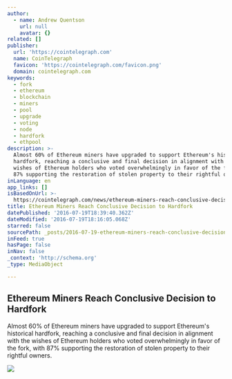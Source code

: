 ```yaml
---
author:
  - name: Andrew Quentson
    url: null
    avatar: {}
related: []
publisher:
  url: 'https://cointelegraph.com'
  name: CoinTelegraph
  favicon: 'https://cointelegraph.com/favicon.png'
  domain: cointelegraph.com
keywords:
  - fork
  - ethereum
  - blockchain
  - miners
  - pool
  - upgrade
  - voting
  - node
  - hardfork
  - ethpool
description: >-
  Almost 60% of Ethereum miners have upgraded to support Ethereum's historical
  hardfork, reaching a conclusive and final decision in alignment with the
  wishes of Ethereum holders who voted overwhelmingly in favor of the fork, with
  87% supporting the restoration of stolen property to their rightful owners.
inLanguage: en
app_links: []
isBasedOnUrl: >-
  https://cointelegraph.com/news/ethereum-miners-reach-conclusive-decision-to-hardfork
title: Ethereum Miners Reach Conclusive Decision to Hardfork
datePublished: '2016-07-19T18:39:40.362Z'
dateModified: '2016-07-19T18:16:05.068Z'
starred: false
sourcePath: _posts/2016-07-19-ethereum-miners-reach-conclusive-decision-to-hardfork.md
inFeed: true
hasPage: false
inNav: false
_context: 'http://schema.org'
_type: MediaObject

---
```

<article style=""><h1>Ethereum Miners Reach Conclusive Decision to Hardfork</h1><p>Almost 60% of Ethereum miners have upgraded to support Ethereum's historical hardfork, reaching a conclusive and final decision in alignment with the wishes of Ethereum holders who voted overwhelmingly in favor of the fork, with 87% supporting the restoration of stolen property to their rightful owners.</p><img src="https://cointelegraph.com/storage/uploads/view/6d587f78fb543df577fb4a852172189d.jpg" /></article>